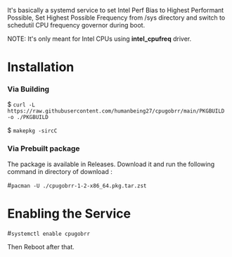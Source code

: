 It's basically a systemd service to set Intel Perf Bias to Highest Performant Possible, Set Highest Possible Frequency from /sys directory and switch to schedutil CPU frequency governor during boot.

NOTE: It's only meant for Intel CPUs using **intel_cpufreq** driver.
# Installation
### Via Building
$ ``` curl -L https://raw.githubusercontent.com/humanbeing27/cpugobrr/main/PKGBUILD -o ./PKGBUILD ```

$ ``` makepkg -sircC ```
### Via Prebuilt package
The package is available in Releases. Download it and run the following command in directory of download :

#```pacman -U ./cpugobrr-1-2-x86_64.pkg.tar.zst ```
# Enabling the Service
#``` systemctl enable cpugobrr ```

Then Reboot after that.
